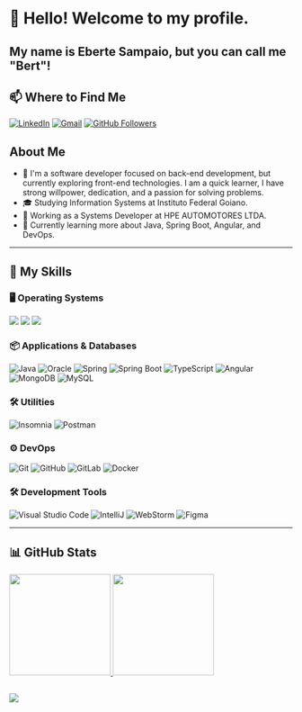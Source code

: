 # 👋 Hello! Welcome to my profile.

## My name is Eberte Sampaio, but you can call me "Bert"!

## 📫 Where to Find Me

[![LinkedIn](https://img.shields.io/badge/-LinkedIn-blue?style=flat-square&logo=linkedin&logoColor=white)](https://www.linkedin.com/in/eberte-sampaio-bb7791265/)
[![Gmail](https://img.shields.io/badge/-Gmail-006bed?style=flat-square&logo=Gmail&logoColor=white)](mailto:deveberte@gmail.com)
[![GitHub Followers](https://img.shields.io/github/followers/EberteSampaio?label=follow&style=social)](https://github.com/EberteSampaio)

## About Me

- 🤔 I'm a software developer focused on back-end development, but currently exploring front-end technologies. I am a quick learner, I have strong willpower, dedication, and a passion for solving problems.
- 🎓 Studying Information Systems at Instituto Federal Goiano.
- 💼 Working as a Systems Developer at HPE AUTOMOTORES LTDA.
- 🌱 Currently learning more about Java, Spring Boot, Angular, and DevOps.

---

## 🚀 My Skills

### 🖥️ Operating Systems
![](https://img.shields.io/badge/Windows-0078D6?style=for-the-badge&logo=windows&logoColor=white)
![](https://img.shields.io/badge/Linux-FCC624?style=for-the-badge&logo=linux&logoColor=black)
![](https://img.shields.io/badge/Ubuntu-E95420?style=for-the-badge&logo=ubuntu&logoColor=white)

### 📦 Applications & Databases
![Java](https://img.shields.io/badge/Java-ED8B00?style=for-the-badge&logo=openjdk&logoColor=white)
![Oracle](https://img.shields.io/badge/Oracle-F80000?style=for-the-badge&logo=Oracle&logoColor=white)
![Spring](https://img.shields.io/badge/Spring-6DB33F?style=for-the-badge&logo=spring&logoColor=white)
![Spring Boot](https://img.shields.io/badge/Spring_Boot-6DB33F?style=for-the-badge&logo=spring-boot&logoColor=white)
![TypeScript](https://img.shields.io/badge/TypeScript-007ACC?style=for-the-badge&logo=typescript&logoColor=white)
![Angular](https://img.shields.io/badge/Angular-DD0031?style=for-the-badge&logo=angular&logoColor=white)
![MongoDB](https://img.shields.io/badge/MongoDB-4EA94B?style=for-the-badge&logo=mongodb&logoColor=white)
![MySQL](https://img.shields.io/badge/MySQL-005C84?style=for-the-badge&logo=mysql&logoColor=white)

### 🛠️ Utilities
![Insomnia](https://img.shields.io/badge/Insomnia-5849be?style=for-the-badge&logo=Insomnia&logoColor=white)
![Postman](https://img.shields.io/badge/Postman-FF6C37?style=for-the-badge&logo=Postman&logoColor=white)

### ⚙️ DevOps
![Git](https://img.shields.io/badge/GIT-E44C30?style=for-the-badge&logo=git&logoColor=white)
![GitHub](https://img.shields.io/badge/GitHub-100000?style=for-the-badge&logo=github&logoColor=white)
![GitLab](https://img.shields.io/badge/GitLab-330F63?style=for-the-badge&logo=gitlab&logoColor=white)
![Docker](https://img.shields.io/badge/Docker-2CA5E0?style=for-the-badge&logo=docker&logoColor=white)

### 🛠️ Development Tools
![Visual Studio Code](https://img.shields.io/badge/Visual_Studio_Code-0078D4?style=for-the-badge&logo=visual%20studio%20code&logoColor=white)
![IntelliJ](https://img.shields.io/badge/IntelliJ_IDEA-000000.svg?style=for-the-badge&logo=intellij-idea&logoColor=white)
![WebStorm](https://img.shields.io/badge/WebStorm-000000?style=for-the-badge&logo=WebStorm&logoColor=white)
![Figma](https://img.shields.io/badge/Figma-F24E1E?style=for-the-badge&logo=figma&logoColor=white)

---

## 📊 GitHub Stats

<a href="https://github.com/EberteSampaio">
  <img height="180em" src="https://github-readme-stats.vercel.app/api?username=EberteSampaio&theme=dark&show_icons=true"/>
  <img height="180em" src="https://github-readme-stats.vercel.app/api/top-langs/?username=EberteSampaio&layout=compact&langs_count=7&theme=dark"/>
</a>


![](https://komarev.com/ghpvc/?username=EberteSampaio&color=006bed)
---
